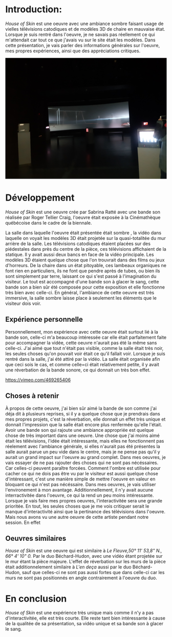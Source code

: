 # Introduction:

*House of Skin* est une oeuvre avec une ambiance sombre faisant usage de vielles télévisions catodiques et de modèles 3D de chaire en mauvaise état. Lorsque je suis rentré dans l'oeuvre, je ne savais pas réellement ce qui m'attendait car tout ce que j'avais vu sur le site était les modèles. Dans cette présentation, je vais parler des informations générales sur l'oeuvre, mes propres expériences, ainsi que des appréciations critiques.

<img src="media/plan_complet.jpg" style="width: 700px">

# Développement

*House of Skin* est une oeuvre crée par Sabrina Ratté avec une bande son réalisée par Roger Tellier Craig, l'oeuvre était exposée à la Cinémathèque québécoise dans le cadre de la biennale.

La salle dans laquelle l'oeuvre était présentée était sombre , la vidéo dans laquelle on voyait les modèles 3D était projetée sur la quasi-totalitée du mur arrière de la salle. Les télévisions catodiques étaient placées sur des piédestales dans près du centre de la pièce, ces télévisions affichaient de la statique. Il y avait aussi deux bancs en face de la vidéo principale. Les modèles 3D étaient quelque chose que l'on trouvrait dans des films ou jeux d'horreurs. De la chaire dans un état pitoyable, ces lambeaux organiques ne font rien en particuliers, ils ne font que pendre après de tubes, ou bien ils sont simplement par terre, laissant ce qui s'est passé à l'imagination du visiteur. Le tout est accompagné d'une bande son à glacer le sang, cette bande son a bien sûr été composée pour cette exposition et elle fonctionne très bien avec celle-ci. En général, l'ambiance de cette oeuvre est très immersive, la salle sombre laisse place à seulement les éléments que le visiteur dois voir.

## Expérience personnelle

Personnellement, mon expérience avec cette oeuvre était surtout lié à la bande son, celle-ci m'a beaucoup intéressée car elle était parfaitement faite pour accompagner la vidée, cette oeuvre n'aurait pas été la même sans celle-ci. J'ai aimé que tout n'était pas visible, comme la salle était très noir, les seules choses qu'on pouvait voir était ce qu'il fallait voir. Lorsque je suis rentré dans la salle, j'ai été attiré par la vidéo. La salle était organisée afin que ceci sois le cas, et comme celle=ci était relativement petite, il y avait une réverbation de la bande sonore, ce qui donnait un très bon effet.

https://vimeo.com/469265406

## Choses à retenir

À propos de cette oeuvre, j'ai bien sûr aimé la bande de son comme j'ai déja dit à plusieurs reprises, si il y a quelque chose que je prendrais dans mes propres projets, c'est la réverbation, elle donnait un effet très unique et donnait l'impression que la salle était encore plus renfermée qu'elle l'était. Avoir une bande son qui rajoute une ambiance appropriée est quelque chose de très important dans une oeuvre. Une chose que j'ai moins aimé était les télévisions, l'idée était intéressante, mais elles ne fonctionnent pas réelement avec l'ambiance générale, si elles n'aurait pas été présentes la salle aurait parue un peu vide dans le centre, mais je ne pense pas qu'il y aurait un grand impact sur l'oeuvre au grand complet. Dans mes oeuvres, je vais essayer de ne pas rajouter des choses qui ne sont pas nécéssaires. Car celles-ci peuvent paraître forcées. Comment l'ombre est utilisée pour cacher ce qui ne dois pas être vu par le visiteur est aussi quelque chose d'intéressant, c'est une manière simple de mettre l'oeuvre en valeur en bloquant ce qui n'est pas nécéssaire. Dans mes oeuvres, je vais utiliser l'environement à mon avantage. Additionnellement, il n'y avait aucune interractivitée dans l'oeuvre, ce qui la rend un peu moins intéressante. Lorsque je vais faire mes propres oeuvres, l'interactivitée sera une grande prioritée. En tout, les seules choses que je me vois critiquer serait le manque d'interactivité ainsi que la pertinance des télévisions dans l'oeuvre. Mais nous avons vu une autre oeuvre de cette artiste pendant notre session. En effet

## Oeuvres similaires

*House of Skin* est une oeuvre qui est similaire à *Le Fleuve,50° 11' 53,8" N., 66° 4' 10" 0.* Par le duo Béchard-Hudon, avec une vidéo étant projetée sur le mur étant la pièce majeure. L'effet de réverbation sur les murs de la pièce était additionnelement similaire à *L'en deça* aussi par le duo Béchard-Hudon, sauf que celles-ci ne sont pas aussi fortes que dans celle-ci car les murs ne sont pas positionnés en angle contrairement à l'oeuvre du duo.

# En conclusion

*House of Skin* est une expérience très unique mais comme il n'y a pas d'interactivitée, elle est très courte. Elle reste tant bien intéressante à cause de la qualitée de sa présentation, sa vidéo unique et sa bande son à glacer le sang.
